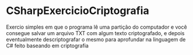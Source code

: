 # CSharpExercicioCriptografia
Exercio simples em que o programa lê uma partição do computador e você consegue salvar um arquivo TXT com algum texto criptografado, e depois eventualmente descriptografar o mesmo para aprofundar na linguagem de C# feito baseando em criptografia
